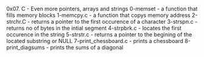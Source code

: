 0x07. C - Even more pointers, arrays and strings
0-memset - a function that fills memory blocks
1-memcpy.c - a function that copys memory address
2-strchr.C - returns a pointer to the first occurence of a character
3-strspn.c - returns no of bytes in the intial segment
4-strpbrk.c - locates the first occurence in the string
5-strstr.c - returns a pointer to the begining of the located substring or NULL
7-print_chessboard.c - prints a chessboard
8-print_diagsums - prints the sums of a diagonal
